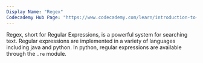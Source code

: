 ```yaml
---
Display Name: "Regex"
Codecademy Hub Page: "https://www.codecademy.com/learn/introduction-to-regular-expressions" 
---
```


Regex, short for Regular Expressions, is a powerful system for searching text. Regular expressions are implemented in a variety of languages including java and python. In python, regular expressions are available through the `.re` module.